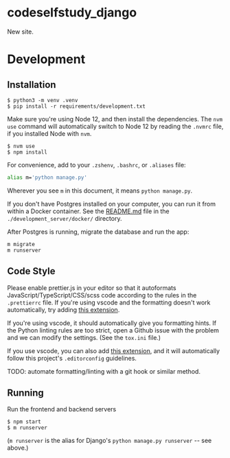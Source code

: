 # codeselfstudy_django

New site.

# Development

## Installation

```text
$ python3 -m venv .venv
$ pip install -r requirements/development.txt
```

Make sure you're using Node 12, and then install the dependencies. The `nvm use` command will automatically switch to Node 12 by reading the `.nvmrc` file, if you installed Node with `nvm`.

```text
$ nvm use
$ npm install
```

For convenience, add to your `.zshenv`, `.bashrc`, or `.aliases` file:

```bash
alias m='python manage.py'
```

Wherever you see `m` in this document, it means `python manage.py`.

If you don't have Postgres installed on your computer, you can run it from within a Docker container. See the [README.md](./development_server/docker/README.md) file in the `./development_server/docker/` directory.

After Postgres is running, migrate the database and run the app:

```text
m migrate
m runserver
```

## Code Style

Please enable prettier.js in your editor so that it autoformats JavaScript/TypeScript/CSS/scss code according to the rules in the `.prettierrc` file. If you're using vscode and the formatting doesn't work automatically, try adding [this extension](https://marketplace.visualstudio.com/items?itemName=esbenp.prettier-vscode).

If you're using vscode, it should automatically give you formatting hints. If the Python linting rules are too strict, open a Github issue with the problem and we can modify the settings. (See the `tox.ini` file.)

If you use vscode, you can also add [this extension](https://marketplace.visualstudio.com/items?itemName=EditorConfig.EditorConfig), and it will automatically follow this project's `.editorconfig` guidelines.

TODO: automate formatting/linting with a git hook or similar method.

## Running

Run the frontend and backend servers

```text
$ npm start
$ m runserver
```

(`m runserver` is the alias for Django's `python manage.py runserver` -- see above.)
